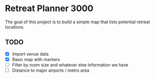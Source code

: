 # Retreat Planner 3000

The goal of this project is to build a simple map that lists potential retreat locations.

## TODO

- [X] Import venue data
- [X] Basic map with markers
- [ ] Filter by room size and whatever else information we have
- [ ] Distance to major airports / metro area
